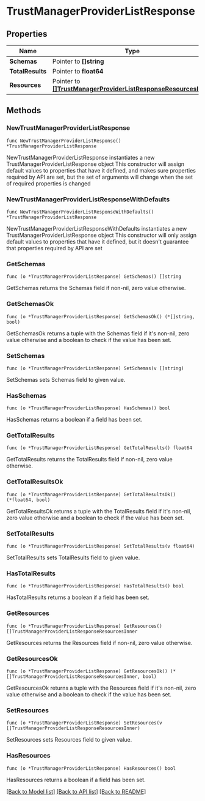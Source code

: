 # TrustManagerProviderListResponse

## Properties

Name | Type | Description | Notes
------------ | ------------- | ------------- | -------------
**Schemas** | Pointer to **[]string** |  | [optional] 
**TotalResults** | Pointer to **float64** |  | [optional] 
**Resources** | Pointer to [**[]TrustManagerProviderListResponseResourcesInner**](TrustManagerProviderListResponseResourcesInner.md) |  | [optional] 

## Methods

### NewTrustManagerProviderListResponse

`func NewTrustManagerProviderListResponse() *TrustManagerProviderListResponse`

NewTrustManagerProviderListResponse instantiates a new TrustManagerProviderListResponse object
This constructor will assign default values to properties that have it defined,
and makes sure properties required by API are set, but the set of arguments
will change when the set of required properties is changed

### NewTrustManagerProviderListResponseWithDefaults

`func NewTrustManagerProviderListResponseWithDefaults() *TrustManagerProviderListResponse`

NewTrustManagerProviderListResponseWithDefaults instantiates a new TrustManagerProviderListResponse object
This constructor will only assign default values to properties that have it defined,
but it doesn't guarantee that properties required by API are set

### GetSchemas

`func (o *TrustManagerProviderListResponse) GetSchemas() []string`

GetSchemas returns the Schemas field if non-nil, zero value otherwise.

### GetSchemasOk

`func (o *TrustManagerProviderListResponse) GetSchemasOk() (*[]string, bool)`

GetSchemasOk returns a tuple with the Schemas field if it's non-nil, zero value otherwise
and a boolean to check if the value has been set.

### SetSchemas

`func (o *TrustManagerProviderListResponse) SetSchemas(v []string)`

SetSchemas sets Schemas field to given value.

### HasSchemas

`func (o *TrustManagerProviderListResponse) HasSchemas() bool`

HasSchemas returns a boolean if a field has been set.

### GetTotalResults

`func (o *TrustManagerProviderListResponse) GetTotalResults() float64`

GetTotalResults returns the TotalResults field if non-nil, zero value otherwise.

### GetTotalResultsOk

`func (o *TrustManagerProviderListResponse) GetTotalResultsOk() (*float64, bool)`

GetTotalResultsOk returns a tuple with the TotalResults field if it's non-nil, zero value otherwise
and a boolean to check if the value has been set.

### SetTotalResults

`func (o *TrustManagerProviderListResponse) SetTotalResults(v float64)`

SetTotalResults sets TotalResults field to given value.

### HasTotalResults

`func (o *TrustManagerProviderListResponse) HasTotalResults() bool`

HasTotalResults returns a boolean if a field has been set.

### GetResources

`func (o *TrustManagerProviderListResponse) GetResources() []TrustManagerProviderListResponseResourcesInner`

GetResources returns the Resources field if non-nil, zero value otherwise.

### GetResourcesOk

`func (o *TrustManagerProviderListResponse) GetResourcesOk() (*[]TrustManagerProviderListResponseResourcesInner, bool)`

GetResourcesOk returns a tuple with the Resources field if it's non-nil, zero value otherwise
and a boolean to check if the value has been set.

### SetResources

`func (o *TrustManagerProviderListResponse) SetResources(v []TrustManagerProviderListResponseResourcesInner)`

SetResources sets Resources field to given value.

### HasResources

`func (o *TrustManagerProviderListResponse) HasResources() bool`

HasResources returns a boolean if a field has been set.


[[Back to Model list]](../README.md#documentation-for-models) [[Back to API list]](../README.md#documentation-for-api-endpoints) [[Back to README]](../README.md)


